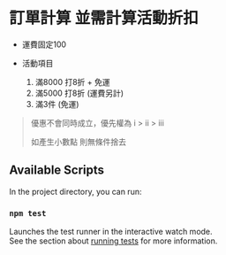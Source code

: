 # 訂單計算 並需計算活動折扣

- 運費固定100

- 活動項目
  1. 滿8000 打8折 + 免運
  2. 滿5000 打8折 (運費另計)
  3. 滿3件 (免運)

> 優惠不會同時成立，優先權為 i > ii > iii
>
> 如產生小數點 則無條件捨去 

## Available Scripts

In the project directory, you can run:

### `npm test`

Launches the test runner in the interactive watch mode.\
See the section about [running tests](https://facebook.github.io/create-react-app/docs/running-tests) for more information.
